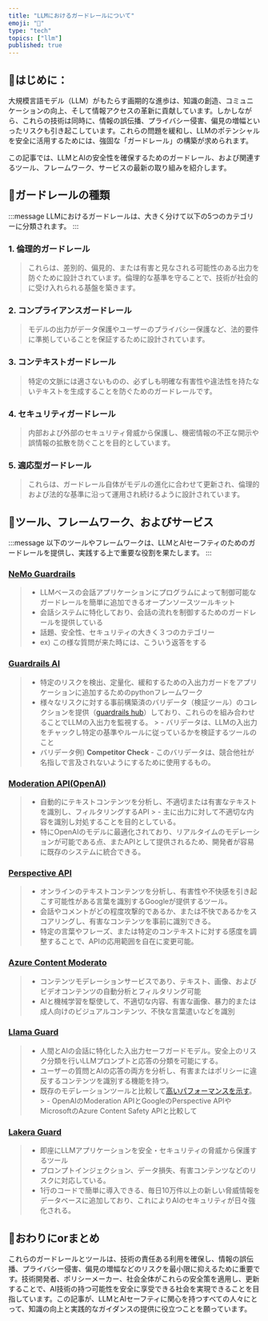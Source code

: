 ```yaml
---
title: "LLMにおけるガードレールについて"
emoji: "🚧"
type: "tech" 
topics: ["llm"]
published: true
---
```


## 💬はじめに：
大規模言語モデル（LLM）がもたらす画期的な進歩は、知識の創造、コミュニケーションの向上、そして情報アクセスの革新に貢献しています。しかしながら、これらの技術は同時に、情報の誤伝播、プライバシー侵害、偏見の増幅といったリスクも引き起こしています。これらの問題を緩和し、LLMのポテンシャルを安全に活用するためには、強固な「ガードレール」の構築が求められます。

この記事では、LLMとAIの安全性を確保するためのガードレール、および関連するツール、フレームワーク、サービスの最新の取り組みを紹介します。
## 🚧ガードレールの種類
:::message
LLMにおけるガードレールは、大きく分けて以下の5つのカテゴリーに分類されます。
:::

### 1. 倫理的ガードレール
> これらは、差別的、偏見的、または有害と見なされる可能性のある出力を防ぐために設計されています。倫理的な基準を守ることで、技術が社会的に受け入れられる基盤を築きます。

### 2. コンプライアンスガードレール
> モデルの出力がデータ保護やユーザーのプライバシー保護など、法的要件に準拠していることを保証するために設計されています。

### 3. コンテキストガードレール
> 特定の文脈には適さないものの、必ずしも明確な有害性や違法性を持たないテキストを生成することを防ぐためのガードレールです。

### 4. セキュリティガードレール
> 内部および外部のセキュリティ脅威から保護し、機密情報の不正な開示や誤情報の拡散を防ぐことを目的としています。

### 5. 適応型ガードレール
> これらは、ガードレール自体がモデルの進化に合わせて更新され、倫理的および法的な基準に沿って運用され続けるように設計されています。

## 🔧ツール、フレームワーク、およびサービス
:::message
以下のツールやフレームワークは、LLMとAIセーフティのためのガードレールを提供し、実践する上で重要な役割を果たします。
:::

### **[NeMo Guardrails](https://github.com/NVIDIA/NeMo-Guardrails)**
> - LLMベースの会話アプリケーションにプログラムによって制御可能なガードレールを簡単に追加できるオープンソースツールキット
> - 会話システムに特化しており、会話の流れを制御するためのガードレールを提供している
> - 話題、安全性、セキュリティの大きく３つのカテゴリー
> - ex) この様な質問が来た時には、こういう返答をする

### **[Guardrails AI](https://www.guardrailsai.com/)**
> - 特定のリスクを検出、定量化、緩和するための入出力ガードをアプリケーションに追加するためのpythonフレームワーク
> - 様々なリスクに対する事前構築済のバリデータ（検証ツール）のコレクションを提供（[guardrails hub](https://hub.guardrailsai.com/)）しており、これらのを組み合わせることでLLMの入出力を監視する。
    >   - バリデータは、LLMの入出力をチャックし特定の基準やルールに従っているかを検証するツールのこと
> - バリデータ例) **Competitor Check**
    - このバリデータは、競合他社が名指しで言及されないようにするために使用するもの。

### **[Moderation API(OpenAI)](https://platform.openai.com/docs/guides/moderation)**
> - 自動的にテキストコンテンツを分析し、不適切または有害なテキストを識別し、フィルタリングするAPI
    >   - 主に出力に対して不適切な内容を識別し対処することを目的としている。
> - 特にOpenAIのモデルに最適化されており、リアルタイムのモデレーションが可能である点、またAPIとして提供されるため、開発者が容易に既存のシステムに統合できる。

### **[Perspective API](https://perspectiveapi.com/)**
> - オンラインのテキストコンテンツを分析し、有害性や不快感を引き起こす可能性がある言葉を識別するGoogleが提供するツール。
> - 会話やコメントがどの程度攻撃的であるか、または不快であるかをスコアリングし、有害なコンテンツを事前に識別できる。
> - 特定の言葉やフレーズ、または特定のコンテキストに対する感度を調整することで、APIの応用範囲を自在に変更可能。

### **[Azure Content Moderato](https://learn.microsoft.com/ja-jp/azure/ai-services/content-moderator/overview)**
> - コンテンツモデレーションサービスであり、テキスト、画像、およびビデオコンテンツの自動分析とフィルタリング可能
> - AIと機械学習を駆使して、不適切な内容、有害な画像、暴力的または成人向けのビジュアルコンテンツ、不快な言葉遣いなどを識別

### **[Llama Guard](https://huggingface.co/meta-llama/LlamaGuard-7b)**
> - 人間とAIの会話に特化した入出力セーフガードモデル。安全上のリスク分類を行いLLMプロンプトと応答の分類を可能にする。
> - ユーザーの質問とAIの応答の両方を分析し、有害またはポリシーに違反するコンテンツを識別する機能を持つ。
> - 既存のモデレーションツールと比較して[高いパフォーマンスを示す](https://ar5iv.labs.arxiv.org/html/2312.06674v1)。
    >   - OpenAIのModeration APIとGoogleのPerspective APIやMicrosoftのAzure Content Safety APIと比較して
### **[Lakera Guard](https://www.lakera.ai/)**
> - 即座にLLMアプリケーションを安全・セキュリティの脅威から保護するツール
> - プロンプトインジェクション、データ損失、有害コンテンツなどのリスクに対応している。
> - 1行のコードで簡単に導入できる、毎日10万件以上の新しい脅威情報をデータベースに追加しており、これによりAIのセキュリティが日々強化される。


## 🤗おわりにorまとめ
これらのガードレールとツールは、技術の責任ある利用を確保し、情報の誤伝播、プライバシー侵害、偏見の増幅などのリスクを最小限に抑えるために重要です。技術開発者、ポリシーメーカー、社会全体がこれらの安全策を適用し、更新することで、AI技術の持つ可能性を安全に享受できる社会を実現できることを目指しています。この記事が、LLMとAIセーフティに関心を持つすべての人々にとって、知識の向上と実践的なガイダンスの提供に役立つことを願っています。









